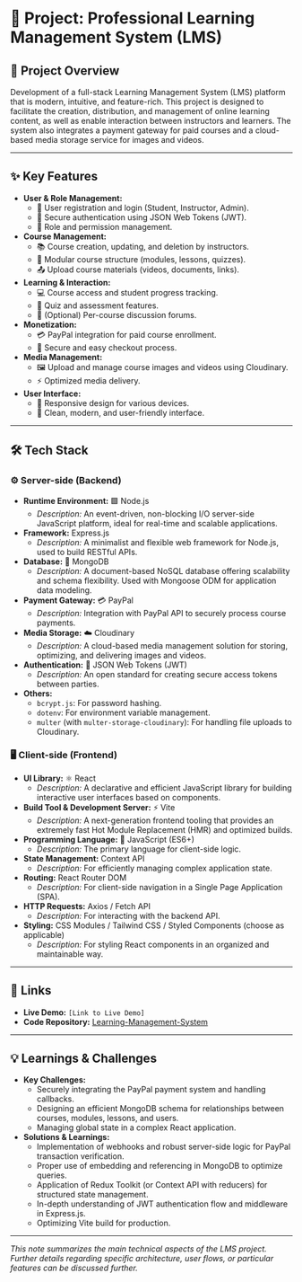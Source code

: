 # 🚀 Project: Professional Learning Management System (LMS)

## 🎯 Project Overview
Development of a full-stack Learning Management System (LMS) platform that is modern, intuitive, and feature-rich. This project is designed to facilitate the creation, distribution, and management of online learning content, as well as enable interaction between instructors and learners. The system also integrates a payment gateway for paid courses and a cloud-based media storage service for images and videos.

---

## ✨ Key Features
*   **User & Role Management:**
    *   👤 User registration and login (Student, Instructor, Admin).
    *   🔐 Secure authentication using JSON Web Tokens (JWT).
    *   🔑 Role and permission management.
*   **Course Management:**
    *   📚 Course creation, updating, and deletion by instructors.
    *   📖 Modular course structure (modules, lessons, quizzes).
    *   📤 Upload course materials (videos, documents, links).
*   **Learning & Interaction:**
    *   💻 Course access and student progress tracking.
    *   📝 Quiz and assessment features.
    *   💬 (Optional) Per-course discussion forums.
*   **Monetization:**
    *   💳 PayPal integration for paid course enrollment.
    *   🛒 Secure and easy checkout process.
*   **Media Management:**
    *   🖼️ Upload and manage course images and videos using Cloudinary.
    *   ⚡ Optimized media delivery.
*   **User Interface:**
    *   📱 Responsive design for various devices.
    *   🎨 Clean, modern, and user-friendly interface.

---

## 🛠️ Tech Stack

### ⚙️ Server-side (Backend)
*   **Runtime Environment:** 🟩 Node.js
    *   _Description:_ An event-driven, non-blocking I/O server-side JavaScript platform, ideal for real-time and scalable applications.
*   **Framework:** Express.js
    *   _Description:_ A minimalist and flexible web framework for Node.js, used to build RESTful APIs.
*   **Database:** 🍃 MongoDB
    *   _Description:_ A document-based NoSQL database offering scalability and schema flexibility. Used with Mongoose ODM for application data modeling.
*   **Payment Gateway:** 💳 PayPal
    *   _Description:_ Integration with PayPal API to securely process course payments.
*   **Media Storage:** ☁️ Cloudinary
    *   _Description:_ A cloud-based media management solution for storing, optimizing, and delivering images and videos.
*   **Authentication:** 🔑 JSON Web Tokens (JWT)
    *   _Description:_ An open standard for creating secure access tokens between parties.
*   **Others:**
    *   `bcrypt.js`: For password hashing.
    *   `dotenv`: For environment variable management.
    *   `multer` (with `multer-storage-cloudinary`): For handling file uploads to Cloudinary.

### 🖥️ Client-side (Frontend)
*   **UI Library:** ⚛️ React
    *   _Description:_ A declarative and efficient JavaScript library for building interactive user interfaces based on components.
*   **Build Tool & Development Server:** ⚡ Vite
    *   _Description:_ A next-generation frontend tooling that provides an extremely fast Hot Module Replacement (HMR) and optimized builds.
*   **Programming Language:** 📜 JavaScript (ES6+)
    *   _Description:_ The primary language for client-side logic.
*   **State Management:** Context API
    *   _Description:_ For efficiently managing complex application state.
*   **Routing:** React Router DOM
    *   _Description:_ For client-side navigation in a Single Page Application (SPA).
*   **HTTP Requests:** Axios / Fetch API
    *   _Description:_ For interacting with the backend API.
*   **Styling:** CSS Modules / Tailwind CSS / Styled Components (choose as applicable)
    *   _Description:_ For styling React components in an organized and maintainable way.

---

## 🔗 Links
*   **Live Demo:** `[Link to Live Demo]`
*   **Code Repository:** [Learning-Management-System](https://github.com/fazamuttaqien/learning-management-system)

---

## 💡 Learnings & Challenges
*   **Key Challenges:**
    *   Securely integrating the PayPal payment system and handling callbacks.
    *   Designing an efficient MongoDB schema for relationships between courses, modules, lessons, and users.
    *   Managing global state in a complex React application.
*   **Solutions & Learnings:**
    *   Implementation of webhooks and robust server-side logic for PayPal transaction verification.
    *   Proper use of embedding and referencing in MongoDB to optimize queries.
    *   Application of Redux Toolkit (or Context API with reducers) for structured state management.
    *   In-depth understanding of JWT authentication flow and middleware in Express.js.
    *   Optimizing Vite build for production.

---

_This note summarizes the main technical aspects of the LMS project. Further details regarding specific architecture, user flows, or particular features can be discussed further._